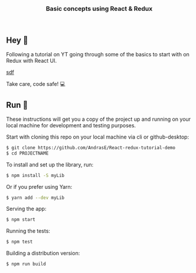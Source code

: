 <br>
<h3 align="center">
  Basic concepts using React & Redux
</h3>

<br>

## Hey 👋

Following a tutorial on YT going through some of the basics to start with on Redux with React UI. 

   <a href="https://www.youtube.com/playlist?list=PLC3y8-rFHvwheJHvseC3I0HuYI2f46oAK" target="_blank" rel="noopener noreferrer">
  <p> sdf</p>
  </a>
Take care, code safe! 💻

<br>

## Run 🚀
These instructions will get you a copy of the project up and running on your local machine for development and testing purposes. 

Start with cloning this repo on your local machine via cli or github-desktop:

```sh
$ git clone https://github.com/AndrasE/React-redux-tutorial-demo
$ cd PROJECTNAME
```
To install and set up the library, run:
```sh
$ npm install -S myLib
```

Or if you prefer using Yarn:
```sh
$ yarn add --dev myLib
```
Serving the app:
```sh
$ npm start
```
Running the tests:
```sh
$ npm test
```
Building a distribution version:
```sh
$ npm run build
```
